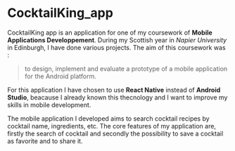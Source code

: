 # CocktailKing_app
CocktailKing app is an application for one of my coursework of **Mobile Applications Developpement**. During my Scottish year in *Napier University* in Edinburgh, I have done various projects. The aim of this coursework was :
>to design, implement and evaluate a prototype of a mobile application for the Android platform.

For this application I have chosen to use **React Native** instead of **Android Studio**, beacause I already known this thecnology and I want to improve my skills in mobile development.


The mobile application I developed aims to search cocktail recipes by cocktail name, ingredients, etc. The core features of my application are, firstly the search of cocktail and secondly the possibility to save a cocktail as favorite and to share it.
